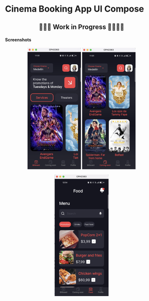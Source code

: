 # Cinema Booking App UI Compose

## <p align="center">  🚧🚧🚧 Work in Progress 🚧🚧🚧🚧  </p>

#### Screenshots

<p align="center">
<img src="app/screenshots/one.png" height="400"/>
<img src="app/screenshots/two.png" height="400"/>
</p>

<p align="center">
<img src="app/screenshots/three.png" height="400"/>
</p>